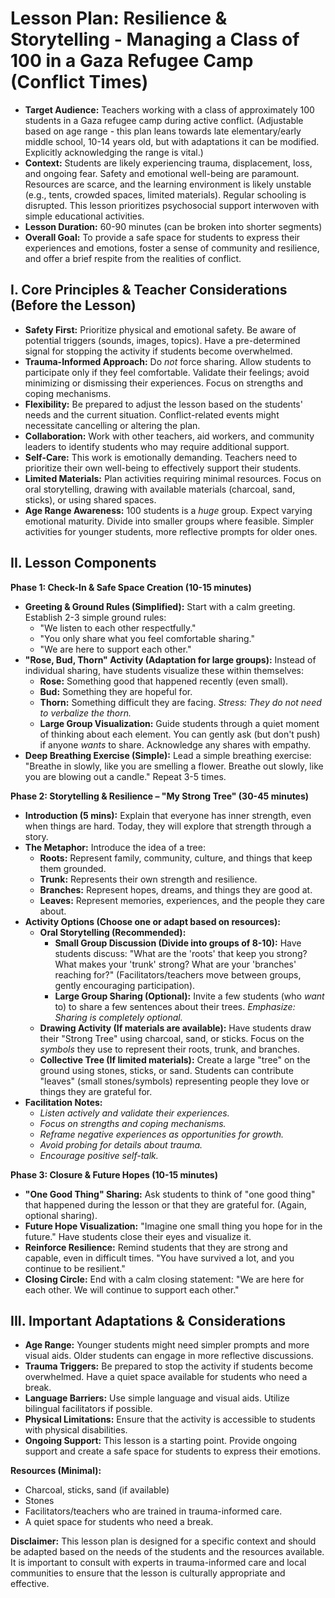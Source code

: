 # Lesson Plan: Resilience & Storytelling - Managing a Class of 100 in a Gaza Refugee Camp (Conflict Times)

- **Target Audience:** Teachers working with a class of approximately 100 students in a Gaza refugee camp during active conflict. (Adjustable based on age range - this plan leans towards late elementary/early middle school, 10-14 years old, but with adaptations it can be modified.  Explicitly acknowledging the range is vital.)
- **Context:**  Students are likely experiencing trauma, displacement, loss, and ongoing fear. Safety and emotional well-being are paramount.  Resources are scarce, and the learning environment is likely unstable (e.g., tents, crowded spaces, limited materials).  Regular schooling is disrupted.  This lesson prioritizes psychosocial support interwoven with simple educational activities.
- **Lesson Duration:** 60-90 minutes (can be broken into shorter segments)
- **Overall Goal:** To provide a safe space for students to express their experiences and emotions, foster a sense of community and resilience, and offer a brief respite from the realities of conflict.

## I. Core Principles & Teacher Considerations (Before the Lesson)

* **Safety First:**  Prioritize physical and emotional safety. Be aware of potential triggers (sounds, images, topics). Have a pre-determined signal for stopping the activity if students become overwhelmed.
* **Trauma-Informed Approach:**  Do *not* force sharing. Allow students to participate only if they feel comfortable.  Validate their feelings; avoid minimizing or dismissing their experiences.  Focus on strengths and coping mechanisms.
* **Flexibility:**  Be prepared to adjust the lesson based on the students' needs and the current situation.  Conflict-related events might necessitate cancelling or altering the plan.
* **Collaboration:** Work with other teachers, aid workers, and community leaders to identify students who may require additional support.
* **Self-Care:**  This work is emotionally demanding. Teachers need to prioritize their own well-being to effectively support their students.
* **Limited Materials:** Plan activities requiring minimal resources.  Focus on oral storytelling, drawing with available materials (charcoal, sand, sticks), or using shared spaces.
* **Age Range Awareness:** 100 students is a *huge* group. Expect varying emotional maturity. Divide into smaller groups where feasible.  Simpler activities for younger students, more reflective prompts for older ones.



## II. Lesson Components

**Phase 1: Check-In & Safe Space Creation (10-15 minutes)**

* **Greeting & Ground Rules (Simplified):** Start with a calm greeting.  Establish 2-3 simple ground rules:
    *  "We listen to each other respectfully."
    *  "You only share what you feel comfortable sharing."
    * "We are here to support each other."
* **"Rose, Bud, Thorn" Activity (Adaptation for large groups):** Instead of individual sharing, have students visualize these within themselves:
    * **Rose:** Something good that happened recently (even small).
    * **Bud:** Something they are hopeful for.
    * **Thorn:** Something difficult they are facing.  *Stress: They do not need to verbalize the thorn.*
    *  **Large Group Visualization:** Guide students through a quiet moment of thinking about each element.  You can gently ask (but don't push) if anyone *wants* to share.  Acknowledge any shares with empathy.
* **Deep Breathing Exercise (Simple):** Lead a simple breathing exercise: "Breathe in slowly, like you are smelling a flower. Breathe out slowly, like you are blowing out a candle." Repeat 3-5 times.

**Phase 2:  Storytelling & Resilience – "My Strong Tree" (30-45 minutes)**

* **Introduction (5 mins):**  Explain that everyone has inner strength, even when things are hard.  Today, they will explore that strength through a story.
* **The Metaphor:**  Introduce the idea of a tree:
    * **Roots:** Represent family, community, culture, and things that keep them grounded.
    * **Trunk:** Represents their own strength and resilience.
    * **Branches:** Represent hopes, dreams, and things they are good at.
    * **Leaves:** Represent memories, experiences, and the people they care about.
* **Activity Options (Choose one or adapt based on resources):**
    * **Oral Storytelling (Recommended):**
        * **Small Group Discussion (Divide into groups of 8-10):** Have students discuss: "What are the 'roots' that keep you strong? What makes your 'trunk' strong? What are your 'branches' reaching for?" (Facilitators/teachers move between groups, gently encouraging participation).
        * **Large Group Sharing (Optional):**  Invite a few students (who *want* to) to share a few sentences about their trees. *Emphasize:  Sharing is completely optional.*
    * **Drawing Activity (If materials are available):**  Have students draw their "Strong Tree" using charcoal, sand, or sticks.  Focus on the *symbols* they use to represent their roots, trunk, and branches.
    * **Collective Tree (If limited materials):**  Create a large "tree" on the ground using stones, sticks, or sand.  Students can contribute "leaves" (small stones/symbols) representing people they love or things they are grateful for.
* **Facilitation Notes:**
    *  *Listen actively and validate their experiences.*
    *  *Focus on strengths and coping mechanisms.*
    *  *Reframe negative experiences as opportunities for growth.*
    *  *Avoid probing for details about trauma.*
    *  *Encourage positive self-talk.*



**Phase 3:  Closure & Future Hopes (10-15 minutes)**

* **"One Good Thing" Sharing:**  Ask students to think of "one good thing" that happened during the lesson or that they are grateful for.  (Again, optional sharing).
* **Future Hope Visualization:**  "Imagine one small thing you hope for in the future."  Have students close their eyes and visualize it.
* **Reinforce Resilience:** Remind students that they are strong and capable, even in difficult times.  "You have survived a lot, and you continue to be resilient."
* **Closing Circle:**  End with a calm closing statement: "We are here for each other. We will continue to support each other."




## III.  Important Adaptations & Considerations

* **Age Range:**  Younger students might need simpler prompts and more visual aids. Older students can engage in more reflective discussions.
* **Trauma Triggers:** Be prepared to stop the activity if students become overwhelmed. Have a quiet space available for students who need a break.
* **Language Barriers:** Use simple language and visual aids.  Utilize bilingual facilitators if possible.
* **Physical Limitations:**  Ensure that the activity is accessible to students with physical disabilities.
* **Ongoing Support:** This lesson is a starting point.  Provide ongoing support and create a safe space for students to express their emotions.



**Resources (Minimal):**

* Charcoal, sticks, sand (if available)
* Stones
* Facilitators/teachers who are trained in trauma-informed care.
* A quiet space for students who need a break.




**Disclaimer:** This lesson plan is designed for a specific context and should be adapted based on the needs of the students and the resources available. It is important to consult with experts in trauma-informed care and local communities to ensure that the lesson is culturally appropriate and effective.
